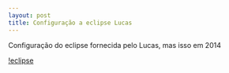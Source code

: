 ```yaml
---
layout: post
title: Configuração a eclipse Lucas
---
```


Configuração do eclipse fornecida pelo Lucas, mas isso em 2014

[!eclipse](static/eclipse-Lucas-Capturadetelade2014-05-14_10-06-39.png)
